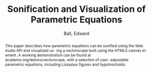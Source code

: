 --- 
  title: "Sonification and Visualization of Parametric Equations" 
  abstract: "This paper describes how parametric equations can be sonified using the Web Audio API and visualized us- ing a vectorscope built using the HTML5 canvas el- ement. A working demonstration can be found at academo.org/demos/vectorscope, with a selection of user- adjustable parametric equations, including Lissajous figures and hypotrochoids." 
  address: "London" 
  author: "Ball, Edward" 
  booktitle: "Proceedings of the International Web Audio Conference" 
  editor: "Ball, Edward" 
  month: "Proceedings of the International Web Audio Conference"
  pages: "3--4" 
  publisher: "Queen Mary University of London" 
  series: "WAC '17"
  type: "Artwork"  
  year: "2017" 
  id: "2017_EA_69" 
  tags: year2017 
---